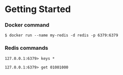 # Getting Started

### Docker command

```
$ docker run --name my-redis -d redis -p 6379:6379
```

### Redis commands

```
127.0.0.1:6379> keys *

127.0.0.1:6379> get 01001000
```

